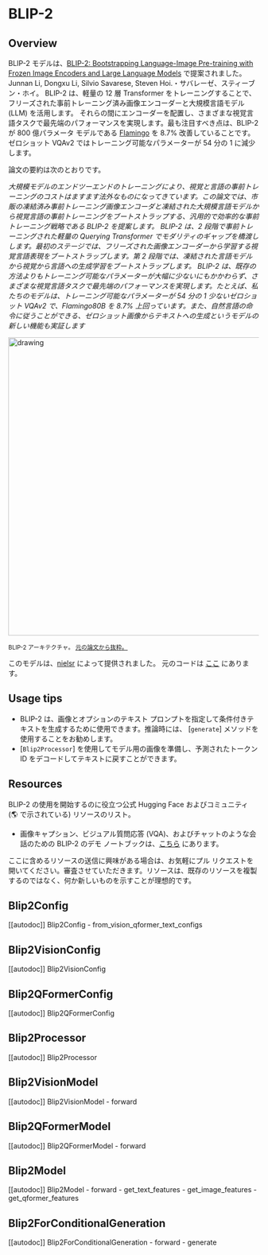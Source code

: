 <!--Copyright 2023 The HuggingFace Team. All rights reserved.

Licensed under the Apache License, Version 2.0 (the "License"); you may not use this file except in compliance with
the License. You may obtain a copy of the License at

http://www.apache.org/licenses/LICENSE-2.0

Unless required by applicable law or agreed to in writing, software distributed under the License is distributed on
an "AS IS" BASIS, WITHOUT WARRANTIES OR CONDITIONS OF ANY KIND, either express or implied. See the License for the
specific language governing permissions and limitations under the License.

⚠️ Note that this file is in Markdown but contain specific syntax for our doc-builder (similar to MDX) that may not be
rendered properly in your Markdown viewer.

-->

# BLIP-2

## Overview

BLIP-2 モデルは、[BLIP-2: Bootstrapping Language-Image Pre-training with Frozen Image Encoders and Large Language Models](https://arxiv.org/abs/2301.12597) で提案されました。
Junnan Li, Dongxu Li, Silvio Savarese, Steven Hoi.・サバレーゼ、スティーブン・ホイ。 BLIP-2 は、軽量の 12 層 Transformer をトレーニングすることで、フリーズされた事前トレーニング済み画像エンコーダーと大規模言語モデル (LLM) を活用します。
それらの間にエンコーダーを配置し、さまざまな視覚言語タスクで最先端のパフォーマンスを実現します。最も注目すべき点は、BLIP-2 が 800 億パラメータ モデルである [Flamingo](https://arxiv.org/abs/2204.14198) を 8.7% 改善していることです。
ゼロショット VQAv2 ではトレーニング可能なパラメーターが 54 分の 1 に減少します。

論文の要約は次のとおりです。

*大規模モデルのエンドツーエンドのトレーニングにより、視覚と言語の事前トレーニングのコストはますます法外なものになってきています。この論文では、市販の凍結済み事前トレーニング画像エンコーダと凍結された大規模言語モデルから視覚言語の事前トレーニングをブートストラップする、汎用的で効率的な事前トレーニング戦略である BLIP-2 を提案します。 BLIP-2 は、2 段階で事前トレーニングされた軽量の Querying Transformer でモダリティのギャップを橋渡しします。最初のステージでは、フリーズされた画像エンコーダーから学習する視覚言語表現をブートストラップします。第 2 段階では、凍結された言語モデルから視覚から言語への生成学習をブートストラップします。 BLIP-2 は、既存の方法よりもトレーニング可能なパラメーターが大幅に少ないにもかかわらず、さまざまな視覚言語タスクで最先端のパフォーマンスを実現します。たとえば、私たちのモデルは、トレーニング可能なパラメーターが 54 分の 1 少ないゼロショット VQAv2 で、Flamingo80B を 8.7% 上回っています。また、自然言語の命令に従うことができる、ゼロショット画像からテキストへの生成というモデルの新しい機能も実証します*

<img src="https://huggingface.co/datasets/huggingface/documentation-images/resolve/main/transformers/model_doc/blip2_architecture.jpg"
alt="drawing" width="600"/> 

<small> BLIP-2 アーキテクチャ。 <a href="https://arxiv.org/abs/2301.12597">元の論文から抜粋。</a> </small>

このモデルは、[nielsr](https://huggingface.co/nielsr) によって提供されました。
元のコードは [ここ](https://github.com/salesforce/LAVIS/tree/5ee63d688ba4cebff63acee04adaef2dee9af207) にあります。

## Usage tips

- BLIP-2 は、画像とオプションのテキスト プロンプトを指定して条件付きテキストを生成するために使用できます。推論時には、 [`generate`] メソッドを使用することをお勧めします。
- [`Blip2Processor`] を使用してモデル用の画像を準備し、予測されたトークン ID をデコードしてテキストに戻すことができます。

## Resources

BLIP-2 の使用を開始するのに役立つ公式 Hugging Face およびコミュニティ (🌎 で示されている) リソースのリスト。

- 画像キャプション、ビジュアル質問応答 (VQA)、およびチャットのような会話のための BLIP-2 のデモ ノートブックは、[こちら](https://github.com/NielsRogge/Transformers-Tutorials/tree/master/BLIP-2) にあります。

ここに含めるリソースの送信に興味がある場合は、お気軽にプル リクエストを開いてください。審査させていただきます。リソースは、既存のリソースを複製するのではなく、何か新しいものを示すことが理想的です。

## Blip2Config

[[autodoc]] Blip2Config
    - from_vision_qformer_text_configs

## Blip2VisionConfig

[[autodoc]] Blip2VisionConfig

## Blip2QFormerConfig

[[autodoc]] Blip2QFormerConfig

## Blip2Processor

[[autodoc]] Blip2Processor

## Blip2VisionModel

[[autodoc]] Blip2VisionModel
    - forward

## Blip2QFormerModel

[[autodoc]] Blip2QFormerModel
    - forward

## Blip2Model

[[autodoc]] Blip2Model
    - forward
    - get_text_features
    - get_image_features
    - get_qformer_features

## Blip2ForConditionalGeneration

[[autodoc]] Blip2ForConditionalGeneration
    - forward
    - generate
